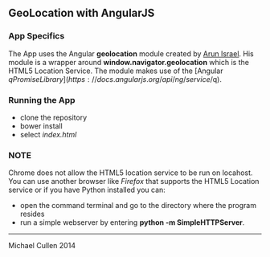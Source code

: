 ## GeoLocation with AngularJS 


### App Specifics

The App uses the Angular __geolocation__ module created by [Arun Israel](https://github.com/arunisrael/angularjs-geolocation). His module is a wrapper around __window.navigator.geolocation__ which is the HTML5 Location Service.
The module makes use of the [Angular $q Promise Library](https://docs.angularjs.org/api/ng/service/$q).



### Running the App

- clone the repository
- bower install
- select _index.html_

### NOTE

Chrome does not allow the HTML5 location service to be run on locahost. 
You can use another browser like _Firefox_ that supports the HTML5 Location service or if you have Python installed you can: 
- open the command terminal and go to the directory where the program resides
- run a simple webserver by entering __python -m SimpleHTTPServer__.  



<hr>

Michael Cullen 2014

